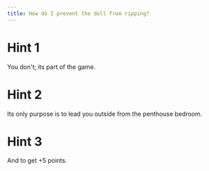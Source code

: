 ```yaml
---
title: How do I prevent the doll from ripping?
---
```

# Hint 1
You don't; its part of the game.

# Hint 2
Its only purpose is to lead you outside from the penthouse bedroom.

# Hint 3
And to get +5 points.

